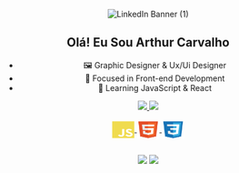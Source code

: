 
<div align="center">
  
![LinkedIn Banner (1)]([https://user-images.githubusercontent.com/81394067/148012482-425fcb25-be07-47bf-ba01-3f77021e4d2d.png](https://media.licdn.com/dms/image/D4D16AQGNAuVrZOmsSg/profile-displaybackgroundimage-shrink_350_1400/0/1682272531861?e=1706745600&v=beta&t=KS8oC24o7--oFccBhTdZgdxxu3GtlH-_Ln-DEpkAC_I))
  

## Olá! Eu Sou Arthur Carvalho

- 🖼️ Graphic Designer & Ux/Ui Designer 
- 🔭 Focused in Front-end Development
- 🌱 Learning JavaScript & React


<div style="display: inline_block">
  <a href="https://github.com/arTiwnl">
  <img height="150em" src="https://github-readme-stats.vercel.app/api?username=arTiwnl&show_icons=true&theme=dark&include_all_commits=true&count_private=true"/>
  <img height="150em" src="https://github-readme-stats.vercel.app/api/top-langs/?username=arTiwnl&layout=compact&langs_count=7&theme=dark"/>
</div>

 
  <div style="display: inline_block"><br>
  <img align="center" alt="Art-Js" height="30" width="40" src="https://raw.githubusercontent.com/devicons/devicon/master/icons/javascript/javascript-plain.svg">
  <img align="center" alt="Art-HTML" height="30" width="40" src="https://raw.githubusercontent.com/devicons/devicon/master/icons/html5/html5-original.svg">
  <img align="center" alt="Art-CSS" height="30" width="40" src="https://raw.githubusercontent.com/devicons/devicon/master/icons/css3/css3-original.svg">

 

</div>

  ##
  
<div style="display: inline_block"> 
  <a href = "mailto:contatocarvalhoarthur@gmail.com"><img src="https://img.shields.io/badge/-Gmail-%23333?style=for-the-badge&logo=gmail&logoColor=white" target="_blank"></a>
  <a href="https://www.linkedin.com/in/arthur-iwnl/" target="_blank"><img src="https://img.shields.io/badge/-LinkedIn-%230077B5?style=for-the-badge&logo=linkedin&logoColor=white" target="_blank"></a> 


</div>
